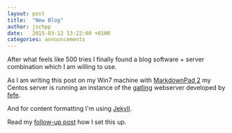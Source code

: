 ```yaml
---
layout: post
title:  "New Blog"
author: jschpp
date:   2015-03-12 13:22:00 +0100
categories: announcements
---
```


After what feels like 500 tries I finally found a blog software + server combination which I am willing to use.

As I am writing this post on my Win7 machine with [MarkdownPad 2][markdownpad2] my Centos server is running an instance of the [gatling][gatling] webserver developed by [fefe][fefe].

And for content formatting I'm using [Jekyll][jekyll].

Read my [follow-up post][install] how I set this up.

[markdownpad2]:https://markdownpad.com/
[fefe]: https://www.fefe.de/
[gatling]: http://www.fefe.de/gatling/
[jekyll]: https://jekyllrb.com/
[install]: #